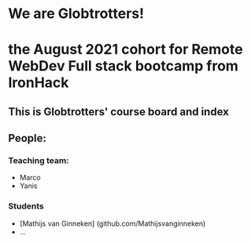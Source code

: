 # We are Globtrotters!
# the August 2021 cohort for Remote WebDev Full stack bootcamp from IronHack

## This is Globtrotters' course board and index

## People:
### Teaching team:
- Marco
- Yanis

### Students
- [Mathijs van Ginneken] (github.com/Mathijsvanginneken)
- ...
